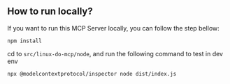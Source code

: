 ## How to run locally?

If you want to run this MCP Server locally, you can follow the step bellow:

```
npm install
```

cd to `src/linux-do-mcp/node`, and run the following command to test in dev env

```
npx @modelcontextprotocol/inspector node dist/index.js
```